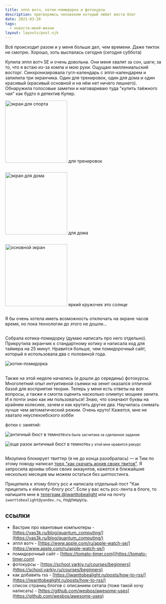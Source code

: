 ```yaml
---
title: эппл вотч, котик-помидорка и фотокурсы
description: притворяюсь человеком который любит вести блог
date: 2021-03-20
tags:
  - новости-моей-жизни
layout: layouts/post.njk
---
```


Всё происходит разом и у меня больше дел, чем времени. Даже тикток не смотрю. Хорошо, хоть выспалась сегодня (сегодня суббота)

Купила эппл вотч SE и очень довольна. Они меня хвалят за сон, шаги; за то, что я встаю из-за компа и мою руки. Ощущаю миллениальский восторг. Синхронизировала гугл-календарь с эппл-календарем и запилила три экранчика. Один для тренировок, один для дома и один красивый (красивый основной и на нём нет ничего лишнего). Обнаружила голосовые заметки и наговариваю туда "купить таёжного чая" как будто я детектив Купер.

<div>
<div style="display: inline-block;  margin-bottom: 2em;">
<img class="img-small" src="../../img/apple-watch-sport.jpg" alt="экран для спорта" width="200">
для тренировок
</div>
<div style="display: inline-block;  margin-bottom: 2em;">
<img class="img-small" src="../../img/apple-watch-home.jpg" alt="экран для дома" width="200">
для дома 
</div>
<div style="display: inline-block;  margin-bottom: 2em;">
<img class="img-small" src="../../img/apple-watch-base.jpg" alt="основной экран" width="200">
яркий кружочек это солнце
</div>
</div>
Я бы очень хотела иметь возможность отключать на экране часов время, но пока технологии до этого не дошли...

##

Собрала котика-помидорку (думаю написать про него отдельно). Прикрутила экранчик к стандартному котику и написала код для таймера на 25 минут. Нравится больше, чем помидорочный сайт, который я использовала два с половиной года.

![котик-помидорка](../../img/cat-tomato.jpg)

##

Также на этой неделе начались (и дошли до середины) фотокурсы. Многолетний опыт интуитивной съемки на зенит оказался отличной базой для восприятия теории. Теперь у меня есть ответы на все вопросы, а также я смогла оценить насколько олимпус мощнее зенита. И я почти знаю как им пользоваться! Знаю, что означают буквы на крайнем колесике, зачем и как крутить другие два. Научилась снимать лучше чем автоматический режим. Очень круто! Кажется, мне не хватало неуспехоебского хобби

фотки с занятий:

![античный бюст в темноте](../../img/photoclass-antiquity-2.jpg)<small>эта была засчитана за сделанное задание</small>

![еще разок античный бюст в темноте](../../img/photoclass-antiquity-1.jpg)<small>а у этой мне нравится ракурс</small>

##

Мизулина блокирует твиттер (я не до конца разобралась) — и Тим по этому поводу написал [тред "как скачать архив своих твитов"](https://twitter.com/marinintim/status/1372308304504979459). Я запросила архивы обоих своих аккаунтов, кажется в ближайшие несколько месяцев мы можем остаться без шитпостинга.

Прицепила к этому блогу рсс и написала отдельный пост "Как прицепить к eleventy-блогу рсс".
Если у вас есть рсс-лента в блоге, то напишите мне в [телеграм @iwanttobealight](https://t.me/iwanttobealight) или на почту `iwanttobealight@yandex.ru`, подпишусь.

## ссылки 

- Вастрик про квантовые компьютеры - [https://vas3k.ru/blog/quantum_computing/](https://vas3k.ru/blog/quantum_computing/)
- эппл вотч - [https://www.apple.com/ru/apple-watch-se/](https://www.apple.com/ru/apple-watch-se/)
- помидорочный сайт – [https://tomato-timer.com](https://tomato-timer.com)
- фотокурсы - [https://school.yarkiy.ru/courses/beginners](https://school.yarkiy.ru/courses/beginners)
- как добавить rss - [https://iwanttobealight.ru/posts/how-to-rss/](https://iwanttobealight.ru/posts/how-to-rss/)
- список страниц блогов с описанием сетапа (тоже такой хочу написать) - [https://github.com/wesbos/awesome-uses](https://github.com/wesbos/awesome-uses)
